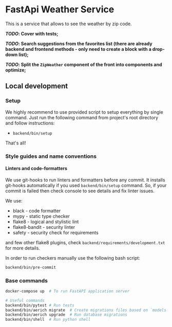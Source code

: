 # FastApi Weather Service

This is a service that allows to see the weather by zip code.

**_TODO_: Cover with tests;**

**_TODO_: Search suggestions from the favorites list (there are already backend and frontend methods - only need to create a block with a drop-down list);**

**_TODO_: Split the `ZipWeather` component of the front into components and optimize;**

## Local development

### Setup

We highly recommend to use provided script to setup everything by single command.
Just run the following command from project's root directory and follow instructions:

* `backend/bin/setup`

That's all!

### Style guides and name conventions

#### Linters and code-formatters

We use git-hooks to run linters and formatters before any commit.
It installs git-hooks automatically if you used `backend/bin/setup` command.
So, if your commit is failed then check console to see details and fix linter issues.

We use:

* black - code formatter
* mypy - static type checker
* flake8 - logical and stylistic lint
* flake8-bandit - security linter
* safety - security check for requirements

and few other flake8 plugins, check `backend/requirements/development.txt` for more details.

In order to run checkers manually use the following bash script:

```bash
backend/bin/pre-commit
```

### Base commands

```bash
docker-compose up  # To run FastAPI application server

# Useful commands
backend/bin/pytest # Run tests
backend/bin/aerich migrate  # Create migrations files based on `models` files
backend/bin/aerich upgrade  # Run database migrations
backend/bin/shell  # Run python shell
```
